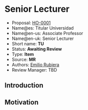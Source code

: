 # Senior Lecturer

* Proposal: [HO-0001](0001-senior-lecturer.md)
* Name@es: Titular Universidad
* Name@en-us: Associate Professor
* Name@en-uk: Senior Lecturer
* Short name: **TU**
* Status: **Awaiting Review**
* Type: **Item**
* Source: **MR**
* Authors: [Emilio Rubiera](https://github.com/spitxa)
* Review Manager: TBD

## Introduction



## Motivation
